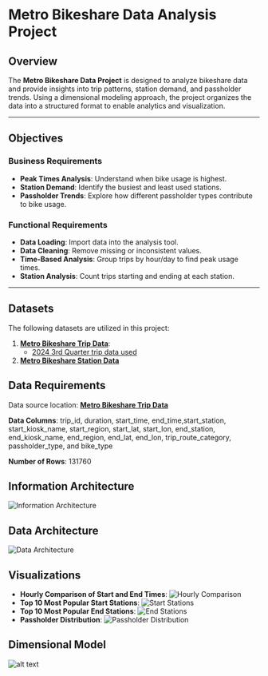 # Metro Bikeshare Data Analysis Project

## Overview

The **Metro Bikeshare Data Project** is designed to analyze bikeshare data and provide insights into trip patterns, station demand, and passholder trends. Using a dimensional modeling approach, the project organizes the data into a structured format to enable analytics and visualization.

---

## Objectives

### **Business Requirements**
- **Peak Times Analysis**: Understand when bike usage is highest.
- **Station Demand**: Identify the busiest and least used stations.
- **Passholder Trends**: Explore how different passholder types contribute to bike usage.

### **Functional Requirements**
- **Data Loading**: Import data into the analysis tool.
- **Data Cleaning**: Remove missing or inconsistent values.
- **Time-Based Analysis**: Group trips by hour/day to find peak usage times.
- **Station Analysis**: Count trips starting and ending at each station.


---

## Datasets

The following datasets are utilized in this project:
1. **[Metro Bikeshare Trip Data](https://bikeshare.metro.net/about/data/)**:
   - [2024 3rd Quarter trip data used](https://bikeshare.metro.net/wp-content/uploads/2024/10/metro-trips-2024-q3.zip)
2. **[Metro Bikeshare Station Data](https://bikeshare.metro.net/wp-content/uploads/2024/10/metro-bike-share-stations-2024-10-01.csv)**

## Data Requirements
Data source location: **[Metro Bikeshare Trip Data](https://bikeshare.metro.net/about/data/)**


**Data Columns**: trip_id, duration, start_time, end_time,start_station, start_kiosk_name, start_region, start_lat, start_lon, end_station, end_kiosk_name, end_region, end_lat, end_lon, trip_route_category, passholder_type, and bike_type

**Number of Rows**: 131760

## Information Architecture
![Information Architecture](<https://i.imgur.com/aovJCjb.png>)

## Data Architecture
![Data Architecture](<https://i.imgur.com/SuBEIei.png>)



## Visualizations
- **Hourly Comparison of Start and End Times**:
![Hourly Comparison ](<https://i.imgur.com/bVSXWmz.png>)
 - **Top 10 Most Popular Start Stations**:
 ![Start Stations](<https://i.imgur.com/0FsZvBn.png>)
 - **Top 10 Most Popular End Stations**:
 ![End Stations](<https://i.imgur.com/K630y4E.png>)
 - **Passholder Distribution**:
 ![Passholder Distribution](<https://i.imgur.com/SWUuzdd.png>)

 ## Dimensional Model
 ![alt text](https://i.imgur.com/NU38X0c.png)
